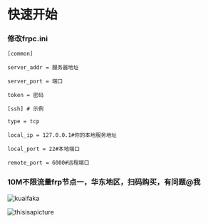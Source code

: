 
# 快速开始
### 修改frpc.ini

`[common] `

`server_addr = 服务器地址`

`server_port = 端口`

`token = 密码`

`[ssh] # 示例`

`type = tcp`

`local_ip = 127.0.0.1#你的本地服务地址`

`local_port = 22#本地端口`

`remote_port = 6000#远程端口`

### 10M不限流量frp节点一，华东地区，扫码购买，有问题@我
![kuaifaka](http://api.kuaifaka.com/m/qrcode?url=https://pr.kuaifaka.net/item/15e9x2mJ)


![thisisapicture](https://tse2-mm.cn.bing.net/th/id/OIP-C.-_Hy7CugwLBZ-wXn4AMFIAHaCk?w=330&h=121&c=7&r=0&o=5&dpr=1.3&pid=1.7)
